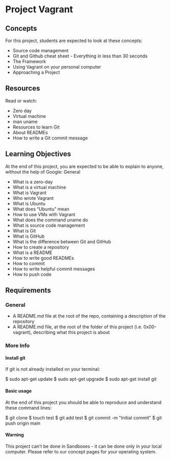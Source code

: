 # Project Vagrant

## Concepts

For this project, students are expected to look at these concepts:

* Source code management
* Git and Github cheat sheet - Everything in less than 30 seconds
* The Framework
* Using Vagrant on your personal computer
* Approaching a Project

## Resources

Read or watch:

* Zero day
* Virtual machine
* man uname
* Resources to learn Git
* About READMEs
* How to write a Git commit message

## Learning Objectives

At the end of this project, you are expected to be able to explain to anyone, without the help of Google:
General

* What is a zero-day
* What is a virtual machine
* What is Vagrant
* Who wrote Vagrant
* What is Ubuntu
* What does “Ubuntu” mean
* How to use VMs with Vagrant
* What does the command uname do
* What is source code management
* What is Git
* What is GitHub
* What is the difference between Git and GitHub
* How to create a repository
* What is a README
* How to write good READMEs
* How to commit
* How to write helpful commit messages
* How to push code

## Requirements

### General

* A README.md file at the root of the repo, containing a description of the repository
* A README.md file, at the root of the folder of this project (i.e. 0x00-vagrant), describing what this project is about

### More Info

#### Install git

If git is not already installed on your terminal:

$ sudo apt-get update
$ sudo apt-get upgrade
$ sudo apt-get install git

#### Basic usage

At the end of this project you should be able to reproduce and understand these command lines:

$ git clone <repo>
$ touch test
$ git add test
$ git commit -m "Initial commit"
$ git push origin main

#### Warning

This project can’t be done in Sandboxes - it can be done only in your local computer. Please refer to our concept pages for your operating system.
